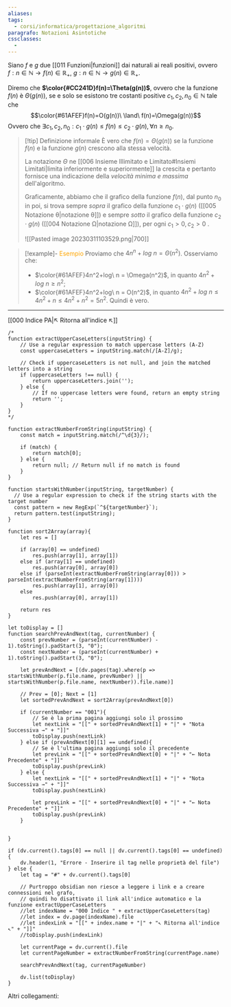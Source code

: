 ```yaml
---
aliases: 
tags:
  - corsi/informatica/progettazione_algoritmi
paragrafo: Notazioni Asintotiche
cssclasses:
  - 
---
```

Siano $f$ e $g$ due [[011 Funzioni|funzioni]] dai naturali ai reali positivi, ovvero $f:n\in\mathbb{N}\to f(n)\in\mathbb{R}_+$, $g:n\in\mathbb{N}\to g(n)\in\mathbb{R}_+$.

Diremo che **$\color{#CC241D}f(n)=\Theta(g(n))$**, ovvero che la funzione $f(n)$ è $\Theta(g(n))$, se e solo se esistono tre costanti positive $c_1, c_2,n_0\in \mathbb{N}$ tale che $$\color{#61AFEF}f(n)=O(g(n))\ \land\ f(n)=\Omega(g(n))$$
Ovvero che $\exists c_1, c_2, n_0: c_1\cdot g(n)\leq f(n)\leq c_2\cdot g(n), \forall n\geq n_0$.

> [!tip] Definizione informale
> È vero che $f(n) = \Theta(g(n))$ se la funzione $f(n)$ e la funzione $g(n)$ crescono alla stessa velocità.
>
> La notazione $\Theta$ ne [[006 Insieme Illimitato e Limitato#Insiemi Limitati|limita inferiormente e superiormente]] la crescita e pertanto fornisce una indicazione della *velocità minima e massima* dell'algoritmo.
>
>Graficamente, abbiamo che il grafico della funzione $f(n)$, dal punto $n_0$ in poi, si trova sempre *sopra* il grafico della funzione $c_1\cdot g(n)$ ([[005 Notazione θ|notazione θ]]) e sempre *sotto* il grafico della funzione $c_2\cdot g(n)$ ([[004 Notazione Ω|notazione Ω]]), per ogni $c_1>0, c_2 >0$ .
>
>![[Pasted image 20230311103529.png|700]]

> [!example]- <font color="orange">Esempio</font>
>Proviamo che $4n^n+log\ n=\Theta(n^2)$. Osserviamo che:
>- $\color{#61AFEF}4n^2+log\ n = \Omega(n^2)$, in quanto $4n^2+log\ n\geq n^2$;
>- $\color{#61AFEF}4n^2+log\ n = O(n^2)$, in quanto $4n^2+log\ n\leq 4n^2+n\leq 4n^2+n^2=5n^2$.
>Quindi è vero.




___
[[000 Indice PA|↖ Ritorna all'indice ↖]]

```dataviewjs
/*
function extractUpperCaseLetters(inputString) {
	// Use a regular expression to match uppercase letters (A-Z)
	const uppercaseLetters = inputString.match(/[A-Z]/g);
	
	// Check if uppercaseLetters is not null, and join the matched letters into a string
	if (uppercaseLetters !== null) {
		return uppercaseLetters.join('');
	} else {
	    // If no uppercase letters were found, return an empty string
	    return '';
	}
}
*/

function extractNumberFromString(inputString) {
	const match = inputString.match(/^\d{3}/);
	
	if (match) {
		return match[0];
	} else {
		return null; // Return null if no match is found
	}
}

function startsWithNumber(inputString, targetNumber) {
  // Use a regular expression to check if the string starts with the target number
  const pattern = new RegExp(`^${targetNumber}`);
  return pattern.test(inputString);
}

function sort2Array(array){
	let res = []
	
	if (array[0] == undefined)
		res.push(array[1], array[1])
	else if (array[1] == undefined)
		res.push(array[0], array[0])
	else if (parseInt(extractNumberFromString(array[0])) > parseInt(extractNumberFromString(array[1])))
		res.push(array[1], array[0])
	else
		res.push(array[0], array[1])
	
	return res
}

let toDisplay = []
function searchPrevAndNext(tag, currentNumber) {
	const prevNumber = (parseInt(currentNumber) - 1).toString().padStart(3, "0");
	const nextNumber = (parseInt(currentNumber) + 1).toString().padStart(3, "0");
	
	let prevAndNext = [(dv.pages(tag).where(p => startsWithNumber(p.file.name, prevNumber) || startsWithNumber(p.file.name, nextNumber)).file.name)]
	
	// Prev = [0]; Next = [1]
	let sortedPrevAndNext = sort2Array(prevAndNext[0])
	
	if (currentNumber == "001"){ 
		// Se è la prima pagina aggiungi solo il prossimo
		let nextLink = "[[" + sortedPrevAndNext[1] + "|" + "Nota Successiva →" + "]]"
		toDisplay.push(nextLink)
	} else if (prevAndNext[0][1] == undefined){
		// Se è l'ultima pagina aggiungi solo il precedente
		let prevLink = "[[" + sortedPrevAndNext[0] + "|" + "← Nota Precedente" + "]]"
		toDisplay.push(prevLink)
	} else {
		let nextLink = "[[" + sortedPrevAndNext[1] + "|" + "Nota Successiva →" + "]]"
		toDisplay.push(nextLink)
		
		let prevLink = "[[" + sortedPrevAndNext[0] + "|" + "← Nota Precedente" + "]]"
		toDisplay.push(prevLink)
	}
	
	
}

if (dv.current().tags[0] == null || dv.current().tags[0] == undefined){
	dv.header(1, "Errore - Inserire il tag nelle proprietà del file")
} else {
	let tag = "#" + dv.current().tags[0]

	// Purtroppo obsidian non riesce a leggere i link e a creare connessioni nel grafo,
	// quindi ho disattivato il link all'indice automatico e la funzione extractUpperCaseLetters
	//let indexName = "000 Indice " + extractUpperCaseLetters(tag)
	//let index = dv.page(indexName).file
	//let indexLink = "[[" + index.name + "|" + "↖ Ritorna all'indice ↖" + "]]"
	//toDisplay.push(indexLink)
	
	let currentPage = dv.current().file
	let currentPageNumber = extractNumberFromString(currentPage.name)
	
	searchPrevAndNext(tag, currentPageNumber)
	
	dv.list(toDisplay)
}
```

Altri collegamenti: 